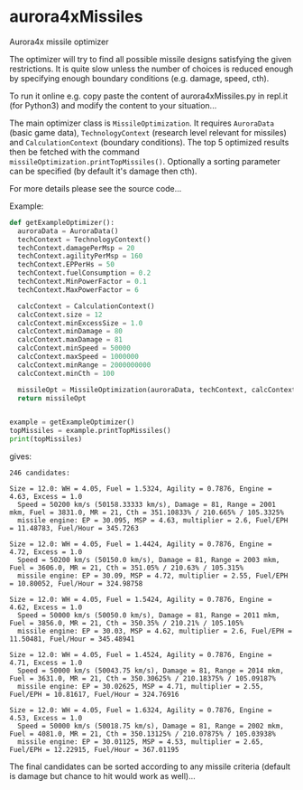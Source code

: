 # aurora4xMissiles
Aurora4x missile optimizer

The optimizer will try to find all possible missile designs satisfying the
given restrictions. It is quite slow unless the number of choices is reduced
enough by specifying enough boundary conditions (e.g. damage, speed, cth).

To run it online e.g. copy paste the content of aurora4xMissiles.py in
repl.it (for Python3) and modify the content to your situation...

The main optimizer class is `MissileOptimization`. It requires `AuroraData`
(basic game data), `TechnologyContext` (research level relevant for missiles)
and `CalculationContext` (boundary conditions). The top 5 optimized results 
then be fetched with the command `missileOptimization.printTopMissiles()`.
Optionally a sorting parameter can be specified (by default it's damage then cth).

For more details please see the source code...

Example:

```python
def getExampleOptimizer():
  auroraData = AuroraData()
  techContext = TechnologyContext()
  techContext.damagePerMsp = 20
  techContext.agilityPerMsp = 160
  techContext.EPPerHs = 50
  techContext.fuelConsumption = 0.2
  techContext.MinPowerFactor = 0.1
  techContext.MaxPowerFactor = 6

  calcContext = CalculationContext()
  calcContext.size = 12
  calcContext.minExcessSize = 1.0
  calcContext.minDamage = 80
  calcContext.maxDamage = 81
  calcContext.minSpeed = 50000
  calcContext.maxSpeed = 1000000
  calcContext.minRange = 2000000000
  calcContext.minCth = 100

  missileOpt = MissileOptimization(auroraData, techContext, calcContext)
  return missileOpt


example = getExampleOptimizer()
topMissiles = example.printTopMissiles()
print(topMissiles)
```

gives:

```
246 candidates:

Size = 12.0: WH = 4.05, Fuel = 1.5324, Agility = 0.7876, Engine = 4.63, Excess = 1.0
  Speed = 50200 km/s (50158.33333 km/s), Damage = 81, Range = 2001 mkm, Fuel = 3831.0, MR = 21, Cth = 351.10833% / 210.665% / 105.3325%
  missile engine: EP = 30.095, MSP = 4.63, multiplier = 2.6, Fuel/EPH = 11.48783, Fuel/Hour = 345.7263

Size = 12.0: WH = 4.05, Fuel = 1.4424, Agility = 0.7876, Engine = 4.72, Excess = 1.0
  Speed = 50200 km/s (50150.0 km/s), Damage = 81, Range = 2003 mkm, Fuel = 3606.0, MR = 21, Cth = 351.05% / 210.63% / 105.315%
  missile engine: EP = 30.09, MSP = 4.72, multiplier = 2.55, Fuel/EPH = 10.80052, Fuel/Hour = 324.98758

Size = 12.0: WH = 4.05, Fuel = 1.5424, Agility = 0.7876, Engine = 4.62, Excess = 1.0
  Speed = 50000 km/s (50050.0 km/s), Damage = 81, Range = 2011 mkm, Fuel = 3856.0, MR = 21, Cth = 350.35% / 210.21% / 105.105%
  missile engine: EP = 30.03, MSP = 4.62, multiplier = 2.6, Fuel/EPH = 11.50481, Fuel/Hour = 345.48941

Size = 12.0: WH = 4.05, Fuel = 1.4524, Agility = 0.7876, Engine = 4.71, Excess = 1.0
  Speed = 50000 km/s (50043.75 km/s), Damage = 81, Range = 2014 mkm, Fuel = 3631.0, MR = 21, Cth = 350.30625% / 210.18375% / 105.09187%
  missile engine: EP = 30.02625, MSP = 4.71, multiplier = 2.55, Fuel/EPH = 10.81617, Fuel/Hour = 324.76916

Size = 12.0: WH = 4.05, Fuel = 1.6324, Agility = 0.7876, Engine = 4.53, Excess = 1.0
  Speed = 50000 km/s (50018.75 km/s), Damage = 81, Range = 2002 mkm, Fuel = 4081.0, MR = 21, Cth = 350.13125% / 210.07875% / 105.03938%
  missile engine: EP = 30.01125, MSP = 4.53, multiplier = 2.65, Fuel/EPH = 12.22915, Fuel/Hour = 367.01195
```

The final candidates can be sorted according to any missile criteria
(default is damage but chance to hit would work as well)...
